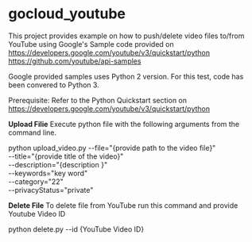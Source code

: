 # gocloud_youtube

This project provides example on how to push/delete video files to/from YouTube using Google's Sample code provided on
https://developers.google.com/youtube/v3/quickstart/python 
https://github.com/youtube/api-samples

Google provided samples uses Python 2 version. For this test, code has been convered to Python 3.

Prerequisite: Refer to the Python Quickstart section on 
https://developers.google.com/youtube/v3/quickstart/python


**Upload Filie**
Execute python file with the following arguments from the command line.

python upload_video.py --file="{provide path to the video file}" \
                       --title="{provide title of the video}" \
                       --description="{description }" \
                       --keywords="key word" \
                       --category="22" \
                       --privacyStatus="private"


**Delete File**
To delete file from YouTube run this command and provide Youtube Video ID

python delete.py --id {YouTube Video ID}



